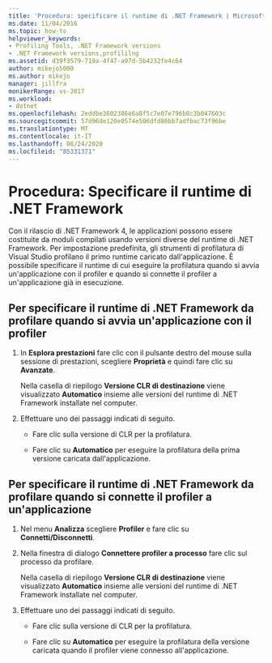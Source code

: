 ```yaml
---
title: 'Procedura: specificare il runtime di .NET Framework | Microsoft Docs'
ms.date: 11/04/2016
ms.topic: how-to
helpviewer_keywords:
- Profiling Tools, .NET Framework versions
- .NET Framework versions,profililng
ms.assetid: d39f3579-719a-4f47-a97d-5b4232fe4c64
author: mikejo5000
ms.author: mikejo
manager: jillfra
monikerRange: vs-2017
ms.workload:
- dotnet
ms.openlocfilehash: 2eddbe3602386e6a8f5c7e07e796b8c3b047603c
ms.sourcegitcommit: 57d96de120e0574e506dfd80bb7adfbac73f96be
ms.translationtype: MT
ms.contentlocale: it-IT
ms.lasthandoff: 06/24/2020
ms.locfileid: "85331371"
---
```

# <a name="how-to-specify-the-net-framework-runtime"></a>Procedura: Specificare il runtime di .NET Framework

Con il rilascio di .NET Framework 4, le applicazioni possono essere costituite da moduli compilati usando versioni diverse del runtime di .NET Framework. Per impostazione predefinita, gli strumenti di profilatura di Visual Studio profilano il primo runtime caricato dall'applicazione. È possibile specificare il runtime di cui eseguire la profilatura quando si avvia un'applicazione con il profiler e quando si connette il profiler a un'applicazione già in esecuzione.

## <a name="to-specify-the-net-framework-run-time-to-profile-when-starting-an-application-with-the-profiler"></a>Per specificare il runtime di .NET Framework da profilare quando si avvia un'applicazione con il profiler

1. In **Esplora prestazioni** fare clic con il pulsante destro del mouse sulla sessione di prestazioni, scegliere **Proprietà** e quindi fare clic su **Avanzate**.

     Nella casella di riepilogo **Versione CLR di destinazione** viene visualizzato **Automatico** insieme alle versioni del runtime di .NET Framework installate nel computer.

2. Effettuare uno dei passaggi indicati di seguito.

    - Fare clic sulla versione di CLR per la profilatura.

    - Fare clic su **Automatico** per eseguire la profilatura della prima versione caricata dall'applicazione.

## <a name="to-specify-the-net-framework-run-time-to-profile-when-attaching-the-profiler-to-an-application"></a>Per specificare il runtime di .NET Framework da profilare quando si connette il profiler a un'applicazione

1. Nel menu **Analizza** scegliere **Profiler** e fare clic su **Connetti/Disconnetti**.

2. Nella finestra di dialogo **Connettere profiler a processo** fare clic sul processo da profilare.

     Nella casella di riepilogo **Versione CLR di destinazione** viene visualizzato **Automatico** insieme alle versioni del runtime di .NET Framework installate nel computer.

3. Effettuare uno dei passaggi indicati di seguito.

    - Fare clic sulla versione di CLR per la profilatura.

    - Fare clic su **Automatico** per eseguire la profilatura della versione caricata quando il profiler viene connesso all'applicazione.
